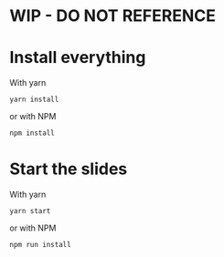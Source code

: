 # WIP - DO NOT REFERENCE

# Install everything

With yarn

`yarn install`

or with NPM

`npm install`

# Start the slides

With yarn

`yarn start`

or with NPM

`npm run install`
